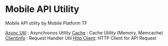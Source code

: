 # Mobile API Utility 
Mobile API utility by Mobile Platform TF
                                                      
[Async Util](async.md) : Asynchronos Utility 
[Cache](cache.md) : Cache Utility (Memory, Memcache)
[ClientInfo](client.md) : Request Handler Util
[Http Client](http-client.md): HTTP Client for API Request